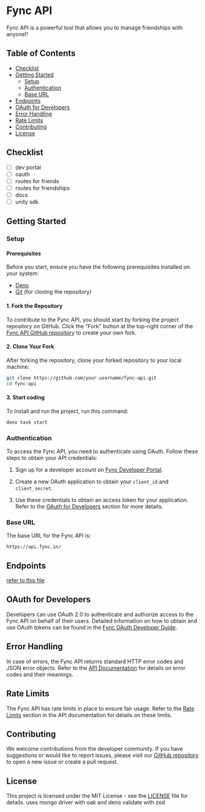 # Fync API

Fync API is a powerful tool that allows you to manage friendships with anyone!!

## Table of Contents

- [Checklist](#checklist)
- [Getting Started](#getting-started)
  - [Setup](#setup)
  - [Authentication](#authentication)
  - [Base URL](#base-url)
- [Endpoints](#endpoints)
- [OAuth for Developers](#oauth-for-developers)
- [Error Handling](#error-handling)
- [Rate Limits](#rate-limits)
- [Contributing](#contributing)
- [License](#license)

## Checklist

- [ ] dev portal
- [ ] oauth
- [ ] routes for friends
- [ ] routes for friendships
- [ ] docs
- [ ] unity sdk

## Getting Started

### Setup

#### Prerequisites

Before you start, ensure you have the following prerequisites installed on your
system:

- [Deno](https://deno.land/#installation)
- [Git](https://git-scm.com/downloads) (for cloning the repository)

#### 1. Fork the Repository

To contribute to the Fync API, you should start by forking the project
repository on GitHub. Click the "Fork" button at the top-right corner of the
[Fync API GitHub repository](https://github.com/fync/fync-api) to create your
own fork.

#### 2. Clone Your Fork

After forking the repository, clone your forked repository to your local
machine:

```bash
git clone https://github.com/your-username/fync-api.git
cd fync-api
```

#### 3. Start coding

To Install and run the project, run this command:

```bash
deno task start
```

### Authentication

To access the Fync API, you need to authenticate using OAuth. Follow these steps
to obtain your API credentials:

1. Sign up for a developer account on
   [Fync Developer Portal](https://fync.in/dev).

2. Create a new OAuth application to obtain your `client_id` and
   `client_secret`.

3. Use these credentials to obtain an access token for your application. Refer
   to the [OAuth for Developers](#oauth-for-developers) section for more
   details.

### Base URL

The base URL for the Fync API is:

```
https://api.fync.in/
```

## Endpoints

[refer to this file](endpoints.md)

## OAuth for Developers

Developers can use OAuth 2.0 to authenticate and authorize access to the Fync
API on behalf of their users. Detailed information on how to obtain and use
OAuth tokens can be found in the
[Fync OAuth Developer Guide](https://fync.com/dev/docs/oauth).

## Error Handling

In case of errors, the Fync API returns standard HTTP error codes and JSON error
objects. Refer to the [API Documentation](https://fync.in/dev/docs) for details
on error codes and their meanings.

## Rate Limits

The Fync API has rate limits in place to ensure fair usage. Refer to the
[Rate Limits](https://fync.in/dev/docs/rate-limits) section in the API
documentation for details on these limits.

## Contributing

We welcome contributions from the developer community. If you have suggestions
or would like to report issues, please visit our
[GitHub repository](https://github.com/fyncAPI/fync-api) to open a new issue or
create a pull request.

## License

This project is licensed under the MIT License - see the [LICENSE](LICENSE) file
for details. uses mongo driver with oak and deno validate with zod
